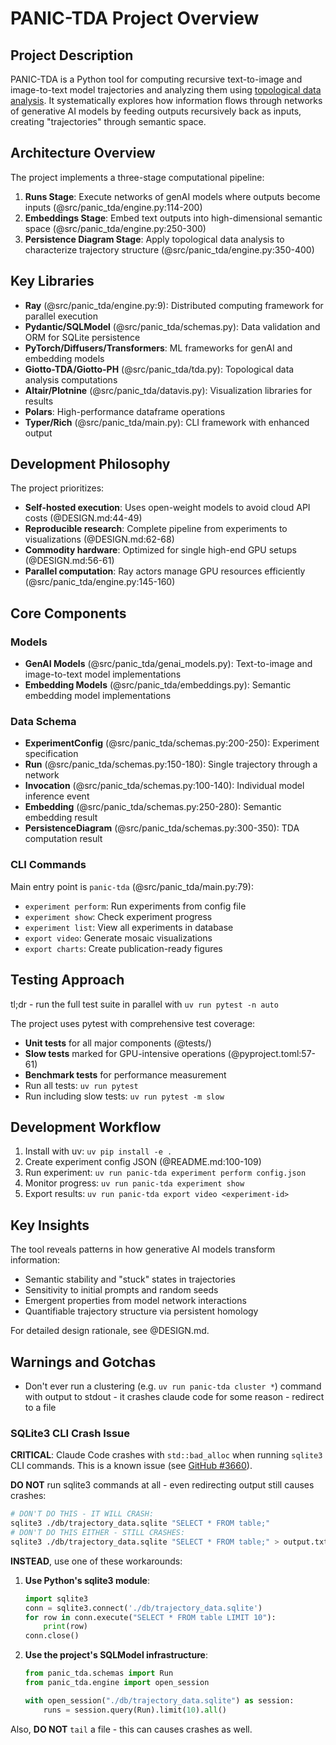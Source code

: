 # PANIC-TDA Project Overview

## Project Description

PANIC-TDA is a Python tool for computing recursive text-to-image and
image-to-text model trajectories and analyzing them using
[topological data analysis](https://en.wikipedia.org/wiki/Topological_data_analysis).
It systematically explores how information flows through networks of generative
AI models by feeding outputs recursively back as inputs, creating "trajectories"
through semantic space.

## Architecture Overview

The project implements a three-stage computational pipeline:

1. **Runs Stage**: Execute networks of genAI models where outputs become inputs
   (@src/panic_tda/engine.py:114-200)
2. **Embeddings Stage**: Embed text outputs into high-dimensional semantic space
   (@src/panic_tda/engine.py:250-300)
3. **Persistence Diagram Stage**: Apply topological data analysis to
   characterize trajectory structure (@src/panic_tda/engine.py:350-400)

## Key Libraries

- **Ray** (@src/panic_tda/engine.py:9): Distributed computing framework for
  parallel execution
- **Pydantic/SQLModel** (@src/panic_tda/schemas.py): Data validation and ORM for
  SQLite persistence
- **PyTorch/Diffusers/Transformers**: ML frameworks for genAI and embedding
  models
- **Giotto-TDA/Giotto-PH** (@src/panic_tda/tda.py): Topological data analysis
  computations
- **Altair/Plotnine** (@src/panic_tda/datavis.py): Visualization libraries for
  results
- **Polars**: High-performance dataframe operations
- **Typer/Rich** (@src/panic_tda/main.py): CLI framework with enhanced output

## Development Philosophy

The project prioritizes:

- **Self-hosted execution**: Uses open-weight models to avoid cloud API costs
  (@DESIGN.md:44-49)
- **Reproducible research**: Complete pipeline from experiments to
  visualizations (@DESIGN.md:62-68)
- **Commodity hardware**: Optimized for single high-end GPU setups
  (@DESIGN.md:56-61)
- **Parallel computation**: Ray actors manage GPU resources efficiently
  (@src/panic_tda/engine.py:145-160)

## Core Components

### Models

- **GenAI Models** (@src/panic_tda/genai_models.py): Text-to-image and
  image-to-text model implementations
- **Embedding Models** (@src/panic_tda/embeddings.py): Semantic embedding model
  implementations

### Data Schema

- **ExperimentConfig** (@src/panic_tda/schemas.py:200-250): Experiment
  specification
- **Run** (@src/panic_tda/schemas.py:150-180): Single trajectory through a
  network
- **Invocation** (@src/panic_tda/schemas.py:100-140): Individual model inference
  event
- **Embedding** (@src/panic_tda/schemas.py:250-280): Semantic embedding result
- **PersistenceDiagram** (@src/panic_tda/schemas.py:300-350): TDA computation
  result

### CLI Commands

Main entry point is `panic-tda` (@src/panic_tda/main.py:79):

- `experiment perform`: Run experiments from config file
- `experiment show`: Check experiment progress
- `experiment list`: View all experiments in database
- `export video`: Generate mosaic visualizations
- `export charts`: Create publication-ready figures

## Testing Approach

tl;dr - run the full test suite in parallel with `uv run pytest -n auto`

The project uses pytest with comprehensive test coverage:

- **Unit tests** for all major components (@tests/)
- **Slow tests** marked for GPU-intensive operations (@pyproject.toml:57-61)
- **Benchmark tests** for performance measurement
- Run all tests: `uv run pytest`
- Run including slow tests: `uv run pytest -m slow`

## Development Workflow

1. Install with uv: `uv pip install -e .`
2. Create experiment config JSON (@README.md:100-109)
3. Run experiment: `uv run panic-tda experiment perform config.json`
4. Monitor progress: `uv run panic-tda experiment show`
5. Export results: `uv run panic-tda export video <experiment-id>`

## Key Insights

The tool reveals patterns in how generative AI models transform information:

- Semantic stability and "stuck" states in trajectories
- Sensitivity to initial prompts and random seeds
- Emergent properties from model network interactions
- Quantifiable trajectory structure via persistent homology

For detailed design rationale, see @DESIGN.md.

## Warnings and Gotchas

- Don't ever run a clustering (e.g. `uv run panic-tda cluster *`) command with
  output to stdout - it crashes claude code for some reason - redirect to a file

### SQLite3 CLI Crash Issue

**CRITICAL**: Claude Code crashes with `std::bad_alloc` when running `sqlite3`
CLI commands. This is a known issue (see
[GitHub #3660](https://github.com/anthropics/claude-code/issues/3660)).

**DO NOT** run sqlite3 commands at all - even redirecting output still causes
crashes:

```bash
# DON'T DO THIS - IT WILL CRASH:
sqlite3 ./db/trajectory_data.sqlite "SELECT * FROM table;"
# DON'T DO THIS EITHER - STILL CRASHES:
sqlite3 ./db/trajectory_data.sqlite "SELECT * FROM table;" > output.txt
```

**INSTEAD**, use one of these workarounds:

1. **Use Python's sqlite3 module**:

   ```python
   import sqlite3
   conn = sqlite3.connect('./db/trajectory_data.sqlite')
   for row in conn.execute("SELECT * FROM table LIMIT 10"):
       print(row)
   conn.close()
   ```

2. **Use the project's SQLModel infrastructure**:

   ```python
   from panic_tda.schemas import Run
   from panic_tda.engine import open_session

   with open_session("./db/trajectory_data.sqlite") as session:
       runs = session.query(Run).limit(10).all()
   ```

Also, **DO NOT** `tail` a file - this can causes crashes as well.
